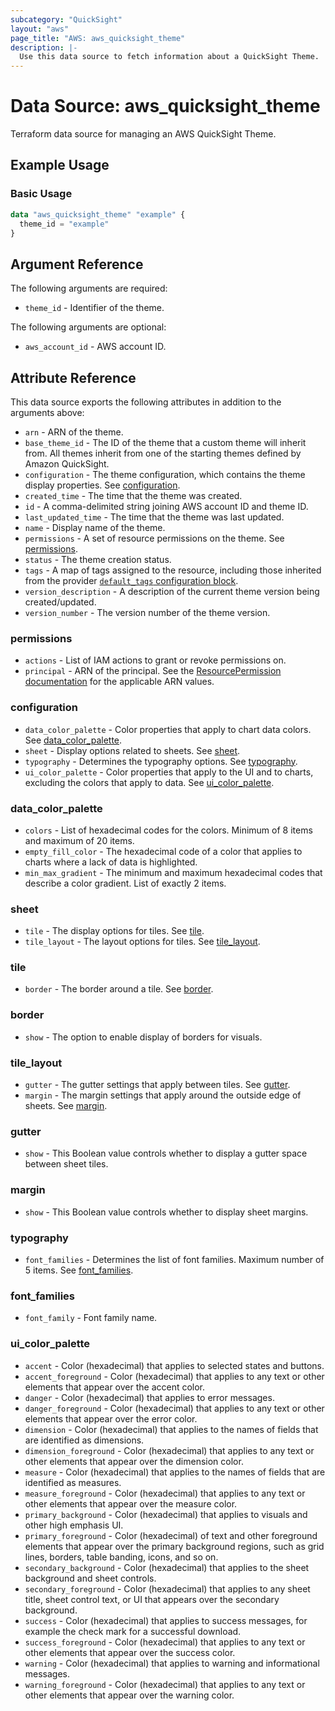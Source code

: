 ```yaml
---
subcategory: "QuickSight"
layout: "aws"
page_title: "AWS: aws_quicksight_theme"
description: |-
  Use this data source to fetch information about a QuickSight Theme.
---
```


# Data Source: aws_quicksight_theme

Terraform data source for managing an AWS QuickSight Theme.

## Example Usage

### Basic Usage

```terraform
data "aws_quicksight_theme" "example" {
  theme_id = "example"
}
```

## Argument Reference

The following arguments are required:

* `theme_id` - Identifier of the theme.

The following arguments are optional:

* `aws_account_id` - AWS account ID.

## Attribute Reference

This data source exports the following attributes in addition to the arguments above:

* `arn` - ARN of the theme.
* `base_theme_id` - The ID of the theme that a custom theme will inherit from. All themes inherit from one of the starting themes defined by Amazon QuickSight.
* `configuration` - The theme configuration, which contains the theme display properties. See [configuration](#configuration).
* `created_time` - The time that the theme was created.
* `id` - A comma-delimited string joining AWS account ID and theme ID.
* `last_updated_time` - The time that the theme was last updated.
* `name` - Display name of the theme.
* `permissions` - A set of resource permissions on the theme. See [permissions](#permissions).
* `status` - The theme creation status.
* `tags` - A map of tags assigned to the resource, including those inherited from the provider [`default_tags` configuration block](/docs/providers/aws/index.html#default_tags-configuration-block).
* `version_description` - A description of the current theme version being created/updated.
* `version_number` - The version number of the theme version.

### permissions

* `actions` - List of IAM actions to grant or revoke permissions on.
* `principal` - ARN of the principal. See the [ResourcePermission documentation](https://docs.aws.amazon.com/quicksight/latest/APIReference/API_ResourcePermission.html) for the applicable ARN values.

### configuration

* `data_color_palette` - Color properties that apply to chart data colors. See [data_color_palette](#data_color_palette).
* `sheet` - Display options related to sheets. See [sheet](#sheet).
* `typography` - Determines the typography options. See [typography](#typography).
* `ui_color_palette` - Color properties that apply to the UI and to charts, excluding the colors that apply to data. See [ui_color_palette](#ui_color_palette).

### data_color_palette

* `colors` - List of hexadecimal codes for the colors. Minimum of 8 items and maximum of 20 items.
* `empty_fill_color` - The hexadecimal code of a color that applies to charts where a lack of data is highlighted.
* `min_max_gradient` - The minimum and maximum hexadecimal codes that describe a color gradient. List of exactly 2 items.

### sheet

* `tile` - The display options for tiles. See [tile](#tile).
* `tile_layout` - The layout options for tiles. See [tile_layout](#tile_layout).

### tile

* `border` - The border around a tile. See [border](#border).

### border

* `show` - The option to enable display of borders for visuals.

### tile_layout

* `gutter` - The gutter settings that apply between tiles. See [gutter](#gutter).
* `margin` - The margin settings that apply around the outside edge of sheets. See [margin](#margin).

### gutter

* `show` - This Boolean value controls whether to display a gutter space between sheet tiles.

### margin

* `show` - This Boolean value controls whether to display sheet margins.

### typography

* `font_families` - Determines the list of font families. Maximum number of 5 items. See [font_families](#font_families).

### font_families

* `font_family` - Font family name.

### ui_color_palette

* `accent` - Color (hexadecimal) that applies to selected states and buttons.
* `accent_foreground` - Color (hexadecimal) that applies to any text or other elements that appear over the accent color.
* `danger` - Color (hexadecimal) that applies to error messages.
* `danger_foreground` - Color (hexadecimal) that applies to any text or other elements that appear over the error color.
* `dimension` - Color (hexadecimal) that applies to the names of fields that are identified as dimensions.
* `dimension_foreground` - Color (hexadecimal) that applies to any text or other elements that appear over the dimension color.
* `measure` - Color (hexadecimal) that applies to the names of fields that are identified as measures.
* `measure_foreground` - Color (hexadecimal) that applies to any text or other elements that appear over the measure color.
* `primary_background` - Color (hexadecimal) that applies to visuals and other high emphasis UI.
* `primary_foreground` - Color (hexadecimal) of text and other foreground elements that appear over the primary background regions, such as grid lines, borders, table banding, icons, and so on.
* `secondary_background` - Color (hexadecimal) that applies to the sheet background and sheet controls.
* `secondary_foreground` - Color (hexadecimal) that applies to any sheet title, sheet control text, or UI that appears over the secondary background.
* `success` - Color (hexadecimal) that applies to success messages, for example the check mark for a successful download.
* `success_foreground` - Color (hexadecimal) that applies to any text or other elements that appear over the success color.
* `warning` - Color (hexadecimal) that applies to warning and informational messages.
* `warning_foreground` - Color (hexadecimal) that applies to any text or other elements that appear over the warning color.
